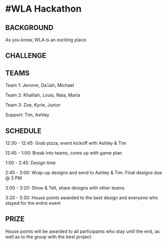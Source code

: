 # #WLA Hackathon

## BACKGROUND
As you know, WLA is an exciting place.

## CHALLENGE

## TEAMS
Team 1: Jerome, Da’Jah, Michael

Team 2: Khalilah, Louis, Naia, Maria

Team 3: Zoe, Kyrie, Junior

Support: Tim, Ashley

## SCHEDULE
12:30 - 12:45: Grab pizza, event kickoff with Ashley & Tim

12:45 - 1:00: Break into teams, come up with game plan

1:00 - 2:45: Design time

2:45 - 3:00: Wrap-up designs and send to Ashley & Tim. Final designs due @ 3 PM

3:00 - 3:20: Show & Tell, share designs with other teams

3:20 - 3:30: House points awarded to the best design and everyone who stayed for the enitre event

## PRIZE
House points will be awarded to all participants who stay until the end, as well as to the group with the best project.
